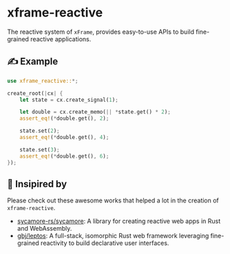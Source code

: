 # xframe-reactive

The reactive system of `xFrame`, provides easy-to-use APIs to build fine-grained
reactive applications.

## ✍️ Example

```rs
use xframe_reactive::*;

create_root(|cx| {
    let state = cx.create_signal(1);

    let double = cx.create_memo(|| *state.get() * 2);
    assert_eq!(*double.get(), 2);

    state.set(2);
    assert_eq!(*double.get(), 4);

    state.set(3);
    assert_eq!(*double.get(), 6);
});
```

## 💭 Insipired by

Please check out these awesome works that helped a lot in the creation of
`xframe-reactive`.

- [sycamore-rs/sycamore](https://github.com/sycamore-rs/sycamore): A library for
  creating reactive web apps in Rust and WebAssembly.
- [gbj/leptos](https://github.com/gbj/leptos): A full-stack, isomorphic Rust web
  framework leveraging fine-grained reactivity to build declarative user
  interfaces.
